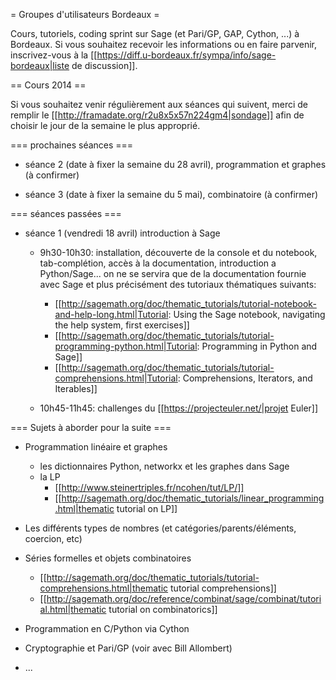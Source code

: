 = Groupes d'utilisateurs Bordeaux =

Cours, tutoriels, coding sprint sur Sage (et Pari/GP, GAP, Cython, ...) à Bordeaux. Si vous souhaitez recevoir les informations ou en faire parvenir, inscrivez-vous à la [[https://diff.u-bordeaux.fr/sympa/info/sage-bordeaux|liste de discussion]].

== Cours 2014 ==

Si vous souhaitez venir régulièrement aux séances qui suivent, merci de remplir le [[http://framadate.org/r2u8x5x57n224gm4|sondage]] afin de choisir le jour de la semaine le plus approprié.

=== prochaines séances ===

 * séance 2 (date à fixer la semaine du 28 avril), programmation et graphes (à confirmer)

 * séance 3 (date à fixer la semaine du 5 mai), combinatoire (à confirmer)


=== séances passées ===

 * séance 1 (vendredi 18 avril) introduction à Sage
    * 9h30-10h30: installation, découverte de la console et du notebook, tab-complétion, accès à la documentation, introduction a Python/Sage... on ne se servira que de la documentation fournie avec Sage et plus précisément des tutoriaux thématiques suivants:
      * [[http://sagemath.org/doc/thematic_tutorials/tutorial-notebook-and-help-long.html|Tutorial: Using the Sage notebook, navigating the help system, first exercises]]
      * [[http://sagemath.org/doc/thematic_tutorials/tutorial-programming-python.html|Tutorial: Programming in Python and Sage]]
      * [[http://sagemath.org/doc/thematic_tutorials/tutorial-comprehensions.html|Tutorial: Comprehensions, Iterators, and Iterables]]

    * 10h45-11h45: challenges du [[https://projecteuler.net/|projet Euler]]

=== Sujets à aborder pour la suite ===

 * Programmation linéaire et graphes
    * les dictionnaires Python, networkx et les graphes dans Sage
    * la LP
       * [[http://www.steinertriples.fr/ncohen/tut/LP/]]
       * [[http://sagemath.org/doc/thematic_tutorials/linear_programming.html|thematic tutorial on LP]]

 * Les différents types de nombres (et catégories/parents/éléments, coercion, etc)
 * Séries formelles et objets combinatoires
    * [[http://sagemath.org/doc/thematic_tutorials/tutorial-comprehensions.html|thematic tutorial comprehensions]]
    * [[http://sagemath.org/doc/reference/combinat/sage/combinat/tutorial.html|thematic tutorial on combinatorics]]
 * Programmation en C/Python via Cython
 * Cryptographie et Pari/GP (voir avec Bill Allombert)
 * ...
